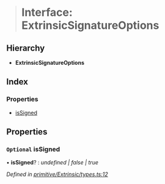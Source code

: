 > # Interface: ExtrinsicSignatureOptions

## Hierarchy

* **ExtrinsicSignatureOptions**

## Index

### Properties

* [isSigned](_primitive_extrinsic_types_.extrinsicsignatureoptions.md#optional-issigned)

## Properties

### `Optional` isSigned

• **isSigned**? : *undefined | false | true*

*Defined in [primitive/Extrinsic/types.ts:12](https://github.com/polkadot-js/api/blob/1c885a2/packages/types/src/primitive/Extrinsic/types.ts#L12)*